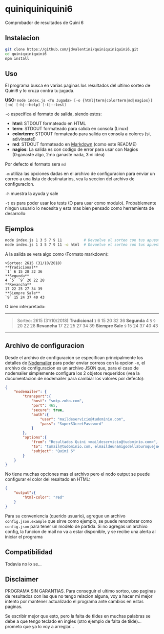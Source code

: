 # quiniquiniquini6
Comprobador de resultados de Quini 6

## Instalacion
```bash
git clone https://github.com/jdvalentini/quiniquiniquini6.git
cd quiniquiniquini6
npm install
```

## Uso
El programa busca en varias paginas los resultados del ultimo sorteo de Quini6 y lo cruza contra tu jugada.

**USO:** `node index.js <Tu Jugada> [-o {html|term|colorterm|md|nagios}] [-m] [-h|--help] [-t|--test]`

`-o` especifica el formato de salida, siendo estos:
* **html**: STDOUT formateado en HTML
* **term**: STDOUT formateado para salida en consola (Linux)
* **colorterm**: STDOUT formateado para salida en consola a colores (si, adivinaste!)
* **md**: STDOUT formateado en [Markdown][1] (como este README)
* **nagios**: La salida es con codigo de error para usar con Nagios (0:ganaste algo, 2:no ganaste nada, 3:ni idea)

Por defecto el formato sera `md`

`-m` utiliza las opciones dadas en el archivo de configuracion para enviar un correo a una lista de destinatarios, vea la seccion del archivo de configuracion.

`-h` muestra la ayuda y sale

`-t` es para poder usar los tests (O para usar como modulo). Probablemente ningun usuario lo necesita y esta mas bien pensado como herramienta de desarrollo

## Ejemplos
```bash
node index.js 1 3 5 7 9 11          # Devuelve el sorteo con tus apuestas resaltadas
node index.js 1 3 5 7 9 11 -o html  # Devuelve el sorteo con tus apuestas resaltadas en formato HTML (Util para mail)
```

A la salida se vera algo como (Formato markdown):
```
>Sorteo: 2615 (31/10/2018)
**Tradicional**
`1` 6 15 20 32 36
**Segunda**
4 `5` `9` 20 22 28
**Revancha**
17 22 25 27 34 39
**Siempre Sale**
`9` 15 24 37 40 43
```
O bien interpretado:

------------------------------------------------------
>Sorteo: 2615 (31/10/2018)
**Tradicional**
`1` 6 15 20 32 36
**Segunda**
4 `5` `9` 20 22 28
**Revancha**
17 22 25 27 34 39
**Siempre Sale**
`9` 15 24 37 40 43

------------------------------------------------------

## Archivo de configuracion
Desde el archivo de configuracion se especifican principalmente los detalles de [Nodemailer][2] para poder enviar correos con la opcion `-m`, el archivo de configuracion es un archivo JSON que, para el caso de nodemailer simplemente configura los 2 objetos requeridos (vea la documentacion de nodemailer para cambiar los valores por defecto):

```json
{
    "nodemailer": {
        "transport":{
            "host": "smtp.zoho.com",
            "port": 465,
            "secure": true,
            "auth":{
                "user": "maildeservicio@tudominio.com",
                "pass": "SuperS3cretPassword"
            }
        },
        "options":{
            "from": "Resultados Quini <maildeservicio@tudominio.com>",
            "to": "tumail@tudominio.com, elmaildeunamigodellaburoquejuegaconvos@tudominio.com",
            "subject": "Quini 6"
        }
    }
}
```

No tiene muchas opciones mas el archivo pero el nodo output se puede configurar el color del resaltado en HTML:

```json
{
    "output":{
        "html-color": "red"
    }
}
```
Para su conveniencia (querido usuario), agregue un archivo `config.json.example` que sirve como ejemplo, se puede renombrar como `config.json` para tener un modelo de partida. Si no agregas un archivo config, la funcion de mail no va a estar disponible, y se recibe una alerta al iniciar el programa

## Compatibilidad
Todavia no lo se...

## Disclaimer
PROGRAMA SIN GARANTIAS. Para conseguir el ultimo sorteo, uso paginas de resultados con las que no tengo relacion alguna, voy a hacer mi mejor intento por mantener actualizado el programa ante cambios en estas paginas.

Se escribir mejor que esto, pero la falta de tildes en muchas palabras se debe a que tengo teclado en ingles (otro ejemplo de falta de tilde)... prometo que ya lo voy a arreglar...


[1]: https://daringfireball.net/projects/markdown/syntax
[2]: https://nodemailer.com/about/
